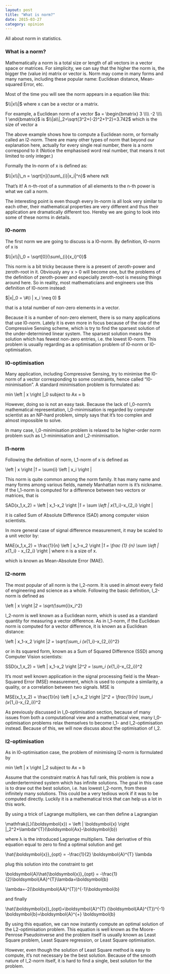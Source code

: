 ```yaml
---
layout: post
title: "What is norm?"
date: 2015-03-27
category: opinion
---
```


All about norm in statistics.

<!--more-->

### What is a norm?

Mathematically a norm is a total size or length of all vectors in a vector space  or matrices. For simplicity, we can say that the higher the norm is, the bigger the (value in) matrix or vector is. Norm may come in many forms and many names, including these popular name: Euclidean distance, Mean-squared Error, etc.

Most of the time you will see the norm appears in a equation like this:

$\\|x\\|$ where x can be a vector or a matrix.

For example, a Euclidean norm of a vector $a = \begin{bmatrix}  3  \\\\  -2  \\\\  1  \end{bmatrix}$ is $\\|a\\|_2=\sqrt{3^2+(-2)^2+1^2}=3.742$ which is the size of vector a

The above example shows how to compute a Euclidean norm, or formally called an l2-norm. There are many other types of norm that beyond our explanation here, actually for every single real number, there is a norm correspond to it (Notice the emphasised word real number, that means it not limited to only integer.)

Formally the ln-norm of x is defined as:

$\\|x\\|\_n = \sqrt[n]{\sum\_{i}|x_i|^n}$ where $n \epsilon \mathbb{R}$

That’s it!  A n-th-root of a summation of all elements to the n-th power is what we call a norm.

The interesting point is even though every ln-norm is all look  very similar to each other, their mathematical properties are very different and thus their application are dramatically different too. Hereby we are going to look into some of these norms in details.



### l0-norm 

The first norm we are going to discuss is a l0-norm. By definition, l0-norm of x is

$\\|x\\|\_0 = \sqrt[0]{\sum\_{i}{x_i}^0}$

This norm is a bit tricky because there is a present of zeroth-power and zeroth-root in it. Obviously any x > 0 will become one, but the problems of the definition of zeroth-power and especially zeroth-root is messing things around here. So in reality, most mathematicians and engineers use this definition of l0-norm instead:

$\|x\|\_0 = \\#(i | x_i \neq 0) $

that is a total number of non-zero elements in a vector.

Because it is a number of non-zero element, there is so many applications that use l0-norm. Lately it is even more in focus because of the rise of the Compressive Sensing scheme, which is try to find the sparsest solution of the under-determined linear system. The sparsest solution means the solution which has fewest non-zero entries, i.e. the lowest l0-norm. This problem is usually regarding as a optimisation problem of l0-norm or l0-optimisation.

### l0-optimisation

Many application, including Compressive Sensing, try to minimise the l0-norm of a vector corresponding to some constraints, hence called “l0-minimisation”. A standard minimisation problem is formulated as:

min \left \| x \right \|_0 subject to Ax = b

However, doing so is not an easy task. Because the lack of l_0-norm’s mathematical representation, l_0-minimisation is regarded by computer scientist as an NP-hard problem, simply says that it’s too complex and almost impossible to solve.

In many case, l_0-minimisation problem is relaxed to be higher-order norm problem such as l_1-minimisation and l_2-minimisation.

### l1-norm

Following the definition of norm, l_1-norm of x is defined as

\left \| x \right \|_1 = \sum_{i} \left | x_i \right |

This norm is quite common among the norm family. It has many name and many forms among various fields, namely Manhattan norm is it’s nickname. If the l_1-norm is computed for a difference between two vectors or matrices, that is

SAD(x_1,x_2) = \left \| x_1-x_2 \right \|_1 = \sum \left | x_{1_i}-x_{2_i} \right |

it is called Sum of Absolute Difference (SAD) among computer vision scientists.

In more general case of signal difference measurement, it may be scaled to a unit vector by:

MAE(x_1,x_2) = \frac{1}{n} \left \| x_1-x_2 \right \|_1 = \frac {1} {n} \sum \left | x_{1_i} - x_{2_i} \right | where n is a size of x.

which is known as Mean-Absolute Error (MAE).

### l2-norm

The most popular of all norm is the l_2-norm. It is used in almost every field of engineering and science as a whole. Following the basic definition, l_2-norm is defined as

\left \| x \right \|_2 = \sqrt{\sum_{i}x_i^2}

l_2-norm is well known as a Euclidean norm, which is used as a standard quantity for measuring a vector difference. As in l_1-norm, if the Euclidean norm is computed for a vector difference, it is known as a Euclidean distance:

\left \| x_1-x_2 \right \|_2 = \sqrt{\sum_i (x_{1_i}-x_{2_i})^2} 

or in its squared form, known as a Sum of Squared Difference (SSD) among Computer Vision scientists:

SSD(x_1,x_2) = \left \| x_1-x_2 \right \|_2^2 = \sum_i (x_{1_i}-x_{2_i})^2

It’s most well known application in the signal processing field is the Mean-Squared Error (MSE) measurement, which is used to compute a similarity, a quality, or a  correlation between two signals. MSE is

MSE(x_1,x_2) = \frac{1}{n} \left \| x_1-x_2 \right \|_2^2 = \frac{1}{n} \sum_i (x_{1_i}-x_{2_i})^2

As previously discussed in l_0-optimisation section, because of many issues from both a computational view and a mathematical view, many l_0-optimisation problems relax themselves to become l_1- and l_2-optimisation instead. Because of this, we will now discuss about the optimisation of l_2.

### l2-optimisation

As in l0-optimisation case, the problem of minimising l2-norm is formulated by

min \left \| x \right \|_2 subject to Ax = b

Assume that the constraint matrix A has full rank, this problem is now a underdertermined system which has infinite solutions. The goal in this case is to draw out the best solution, i.e. has lowest l_2-norm, from these infinitely many solutions. This could be a very tedious work if it was to be computed directly. Luckily it is a mathematical trick that can help us a lot in this work.

By using a trick of Lagrange multipliers, we can then define a Lagrangian

\mathfrak{L}(\boldsymbol{x}) = \left \| \boldsymbol{x} \right \|_2^2+\lambda^{T}(\boldsymbol{Ax}-\boldsymbol{b})

where λ is the introduced Lagrange multipliers. Take derivative of this equation equal to zero to find a optimal solution and get

\hat{\boldsymbol{x}}_{opt} = -\frac{1}{2} \boldsymbol{A}^{T} \lambda

plug this solution into the constraint to get

\boldsymbol{A}\hat{\boldsymbol{x}}_{opt} = -\frac{1}{2}\boldsymbol{AA}^{T}\lambda=\boldsymbol{b}

\lambda=-2(\boldsymbol{AA}^{T})^{-1}\boldsymbol{b}

and finally

\hat{\boldsymbol{x}}_{opt}=\boldsymbol{A}^{T} (\boldsymbol{AA}^{T})^{-1} \boldsymbol{b}=\boldsymbol{A}^{+} \boldsymbol{b}

By using this equation, we can now instantly compute an optimal solution of the L2-optimisation problem. This equation is well known as the Moore-Penrose Pseudoinverse and the problem itself is usually known as Least Square problem, Least Square regression, or Least Square optimisation.

However, even though the solution of Least Square method is easy to compute, it’s not necessary be the best solution. Because of the smooth nature of l_2-norm itself,  it is hard to find a single, best solution for the problem.
